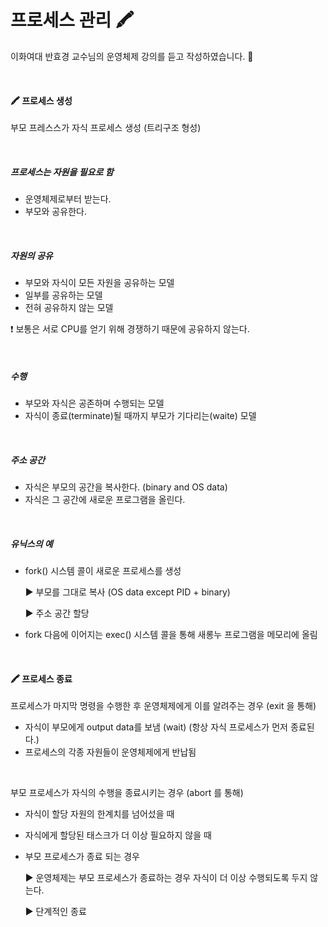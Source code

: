 # 프로세스 관리 🖍

이화여대 반효경 교수님의 운영체제 강의를 듣고 작성하였습니다. 🙂

<br/>

#### 🖍 프로세스 생성

부모 프레스스가 자식 프로세스 생성 (트리구조 형성)

<br/>

##### 프로세스는 자원을 필요로 함

* 운영체제로부터 받는다.
* 부모와 공유한다.

<br/>

##### 자원의 공유

* 부모와 자식이 모든 자원을 공유하는 모델
* 일부를 공유하는 모델
* 전혀 공유하지 않는 모델

❗ 보통은 서로 CPU를 얻기 위해 경쟁하기 때문에 공유하지 않는다.

<br/>

##### 수행

* 부모와 자식은 공존하며 수행되는 모델
* 자식이 종료(terminate)될 때까지 부모가 기다리는(waite) 모델

<br/>

##### 주소 공간

* 자식은 부모의 공간을 복사한다. (binary and OS data)
* 자식은 그 공간에 새로운 프로그램을 올린다.

<br/>

##### 유닉스의 예

* fork() 시스템 콜이 새로운 프로세스를 생성

  ▶ 부모를 그대로 복사 (OS data except PID + binary)

  ▶ 주소 공간 할당

* fork 다음에 이어지는 exec() 시스템 콜을 통해 새롱누 프로그램을 메모리에 올림

<br/>

#### 🖍 프로세스 종료

프로세스가 마지막 명령을 수행한 후 운영체제에게 이를 알려주는 경우 (exit 을 통해)

* 자식이 부모에게 output data를 보냄 (wait) (항상 자식 프로세스가 먼저 종료된다.)
* 프로세스의 각종 자원들이 운영체제에게 반납됨

<br/>

부모 프로세스가 자식의 수행을 종료시키는 경우 (abort 를 통해)

* 자식이 할당 자원의 한계치를 넘어섰을 때

* 자식에게 할당된 태스크가 더 이상 필요하지 않을 때

* 부모 프로세스가 종료 되는 경우

  ▶ 운영체제는 부모 프로세스가 종료하는 경우 자식이 더 이상 수행되도록 두지 않는다.

  ▶ 단계적인 종료